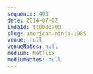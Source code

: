 ```yaml
---
sequence: 403
date: 2014-07-02
imdbId: tt0088708
slug: american-ninja-1985
venue: null
venueNotes: null
medium: Netflix
mediumNotes: null
---
```

